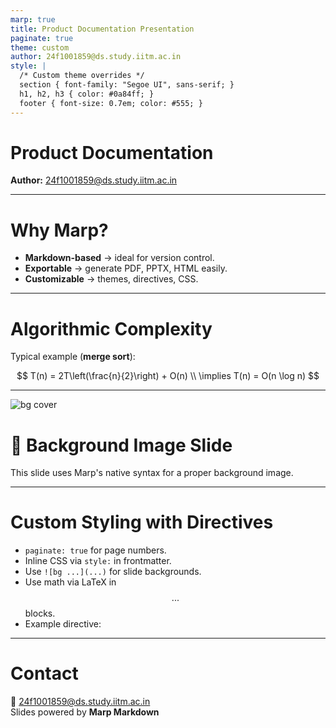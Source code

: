 ```yaml
---
marp: true
title: Product Documentation Presentation
paginate: true
theme: custom
author: 24f1001859@ds.study.iitm.ac.in
style: |
  /* Custom theme overrides */
  section { font-family: "Segoe UI", sans-serif; }
  h1, h2, h3 { color: #0a84ff; }
  footer { font-size: 0.7em; color: #555; }
---
```


# Product Documentation  
**Author:** 24f1001859@ds.study.iitm.ac.in  

---

# Why Marp?  

- **Markdown-based** → ideal for version control.  
- **Exportable** → generate PDF, PPTX, HTML easily.  
- **Customizable** → themes, directives, CSS.

<!-- _footer: "Confidential — For internal stakeholders only" -->

---

# Algorithmic Complexity  

Typical example (**merge sort**):

$$
T(n) = 2T\left(\frac{n}{2}\right) + O(n) \\
\implies T(n) = O(n \log n)
$$

---

![bg cover](https://raw.githubusercontent.com/marp-team/marp-core/master/logo.svg)

# 🌄 Background Image Slide  
This slide uses Marp's native syntax for a proper background image.

---

# Custom Styling with Directives  

- `paginate: true` for page numbers.  
- Inline CSS via `style:` in frontmatter.  
- Use `![bg ...](...)` for slide backgrounds.  
- Use math via LaTeX in $$...$$ blocks.  
- Example directive:  

<!-- _class: lead -->

---

# Contact  
📧 24f1001859@ds.study.iitm.ac.in  
Slides powered by **Marp Markdown**
